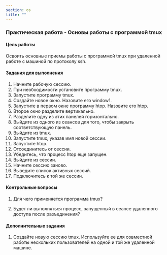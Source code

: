 ```yaml
---
section: os
title: ""
---
```


### Практическая работа - Основы работы с программой tmux

#### Цель работы

Освоить основные приемы работы с программой tmux при удаленной работе с
машиной по протоколу ssh.

#### Задания для выполнения

1.  Начните рабочую сессию.
2.  При необходимости установите программу tmux.
3.  Запустите программу tmux.
4.  Создайте новое окно. Назовите его window1.
5.  Запустите в первом окне программу htop. Назовите его htop.
6.  Второе окно разделите вертикально.
7.  Разделите одну из этих панелей горизонтально.
8.  Выйдите из одного из сеансов для того, чтобы закрыть соответствующую панель.
9.  Выйдите из tmux.
10. Запустите tmux, указав имя новой сессии.
11. Запустите htop.
12. Отсоединитесь от сессии.
13. Убедитесь, что процесс htop еще запущен.
14. Выйдите из сессии.
15. Начните сессию заново.
16. Выведите список активных сессий.
17. Подключитесь к той же сессии.


#### Контрольные вопросы

1.  Для чего применяется программа tmux?

2.  Будет ли выполняться процесс, запущенный в сеансе удаленного доступа после разъединения?

#### Дополнительные задания

1.  Создайте новую сессию tmux. Используйте ее для совместной работы нескольких пользователей на одной и той же удаленной машине.
